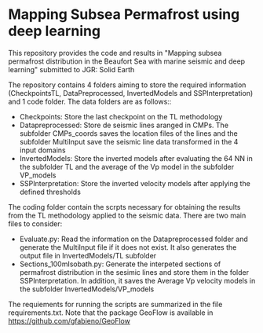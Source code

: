 # Mapping Subsea Permafrost using deep learning

This repository provides the code and results in "Mapping subsea permafrost distribution in the Beaufort Sea with marine 
seismic and deep learning" submitted to JGR: Solid Earth

The repository contains 4 folders aiming to store the required information (CheckpointsTL, DataPreprocessed, InvertedModels 
and SSPInterpretation) and 1 code folder. The data folders are as follows::

* Checkpoints: Store the last checkpoint on the TL methodology
* Datapreprocessed: Store de seismic lines aranged in CMPs. The subfolder CMPs_coords saves the location files of the 
lines and the subfolder MultiInput save the seismic line data transformed in the 4 input domains
* InvertedModels: Store the inverted models after evaluating the 64 NN in the subfolder TL and the average of the Vp model
in the subfolder VP_models
* SSPInterpretation: Store the inverted velocity models after applying the defined thresholds

The coding folder contain the scrpts necessary for obtaining the results from the TL methodology applied to the seismic 
data. There are two main files to consider:

* Evaluate.py: Read the information on the Datapreprocessed folder and generate the MultiInput file if it does not 
exist. It also generates the output file in InvertedModels/TL subfolder
* Sections_100mIsobath.py: Generate the interpeted sections of permafrost distribution in the sesimic lines and store 
them in the folder SSPInterpretation. In addition, it saves the Average Vp velocity models in the subfolder 
InvertedModels/VP_models

The requiements for running the scripts are summarized in the file requirements.txt. Note that the package GeoFlow is 
available in https://github.com/gfabieno/GeoFlow